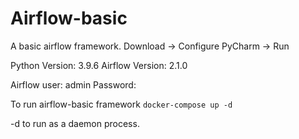 # Airflow-basic

A basic airflow framework. Download -> Configure PyCharm -> Run

Python Version: 3.9.6
Airflow Version: 2.1.0

Airflow user: admin
Password: <update entrypoint.sh>

  To run airflow-basic framework 
  `docker-compose up -d`
  
  -d to run as a daemon process.
